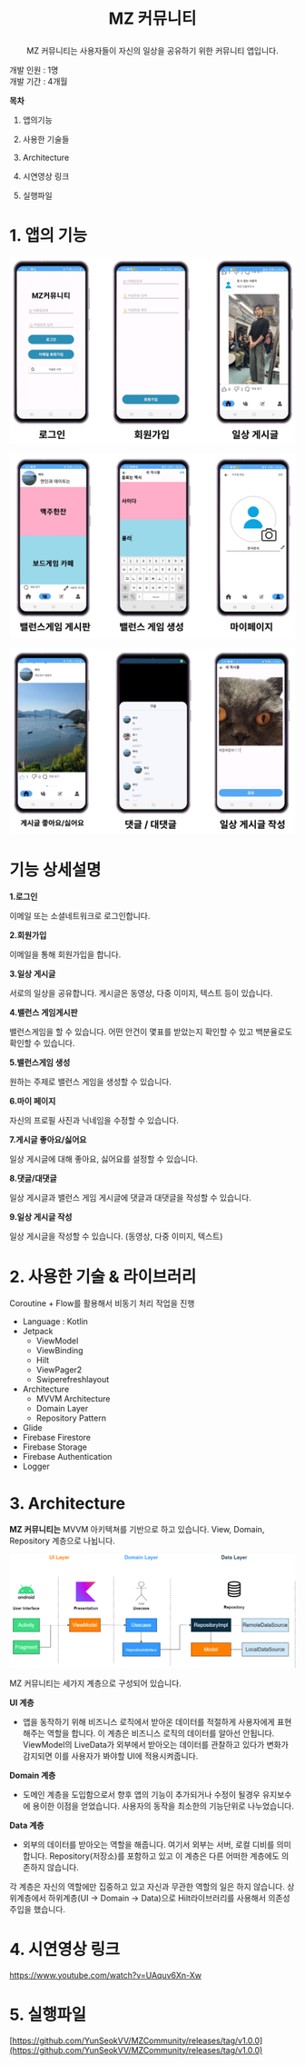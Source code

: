 # <p align="center">   MZ 커뮤니티 </p>

##### 

<p align="center">   MZ 커뮤니티는 사용자들이 자신의 일상을 공유하기 위한 커뮤니티 앱입니다. </p>


개발 인원 : 1명 <br>
개발 기간 : 4개월


**목차**

1. 앱의기능

2. 사용한 기술들

3. Architecture

4. 시연영상 링크

5. 실행파일



#  1. 앱의 기능




![](https://raw.githubusercontent.com/YunSeokVV/MZCommunity/master/previews/Slice1.png)

![](https://raw.githubusercontent.com/YunSeokVV/MZCommunity/master/previews/Slice2.png)

![](https://raw.githubusercontent.com/YunSeokVV/MZCommunity/master/previews/Slice3.png)

# 기능 상세설명

**1.로그인**

 이메일 또는 소셜네트워크로 로그인합니다.

**2.회원가입**

 이메일을 통해 회원가입을 합니다.

**3.일상 게시글**

 서로의 일상을 공유합니다. 게시글은 동영상, 다중 이미지, 텍스트 등이 있습니다.

**4.밸런스 게임게시판**

 밸런스게임을 할 수 있습니다. 어떤 안건이 몇표를 받았는지 확인할 수 있고 백분율로도 확인할 수 있습니다.

**5.밸런스게임 생성**

 원하는 주제로 밸런스 게임을 생성할 수 있습니다.

**6.마이 페이지**

 자신의 프로필 사진과 닉네임을 수정할 수 있습니다.

**7.게시글 좋아요/싫어요**

 일상 게시글에 대해 좋아요, 싫어요를 설정할 수 있습니다.

**8.댓글/대댓글**

 일상 게시글과 밸런스 게임 게시글에 댓글과 대댓글을 작성할 수 있습니다.

**9.일상 게시글 작성**

 일상 게시글을 작성할 수 있습니다. (동영상, 다중 이미지, 텍스트)



# 2. 사용한 기술 & 라이브러리



Coroutine + Flow를 활용해서 비동기 처리 작업을 진행

- Language : Kotlin
- Jetpack
  - ViewModel
  - ViewBinding
  - Hilt
  - ViewPager2
  - Swiperefreshlayout
- Architecture
  - MVVM Architecture
  - Domain Layer
  - Repository Pattern
- Glide
- Firebase Firestore
- Firebase Storage
- Firebase Authentication
- Logger



# 3. Architecture


**MZ 커뮤니티는** MVVM 아키텍쳐를 기반으로 하고 있습니다. View, Domain, Repository 계층으로 나뉩니다.

![](https://raw.githubusercontent.com/YunSeokVV/MZCommunity/master/previews/AppArchitecture.png)

MZ 커뮤니티는 세가지 계층으로 구성되어 있습니다.

**UI 계층** 
- 앱을 동작하기 위해 비즈니스 로직에서 받아온 데이터를 적절하게 사용자에게 표현해주는 역할을 합니다. 이 계층은 비즈니스 로직의 데이터를 알아선 안됩니다.
ViewModel의 LiveData가 외부에서 받아오는 데이터를 관찰하고 있다가 변화가 감지되면 이를 사용자가 봐야할 UI에 적용시켜줍니다.

**Domain 계층**
- 도메인 계층을 도입함으로서 향후 앱의 기능이 추가되거나 수정이 될경우 유지보수에 용이한 이점을 얻었습니다. 사용자의 동작을 최소한의 기능단위로 나누었습니다.

**Data 계층**
- 외부의 데이터를 받아오는 역할을 해줍니다. 여기서 외부는 서버, 로컬 디비를 의미합니다. Repository(저장소)를 포함하고 있고 이 계층은 다른 어떠한 계층에도 의존하지 않습니다.

각 계층은 자신의 역할에만 집중하고 있고 자신과 무관한 역할의 일은 하지 않습니다.
상위계층에서 하위계층(UI -> Domain -> Data)으로 Hilt라이브러리를 사용해서 의존성 주입을 했습니다.


# 4. 시연영상 링크
https://www.youtube.com/watch?v=UAquv6Xn-Xw

# 5. 실행파일
[https://github.com/YunSeokVV/MZCommunity/releases/tag/v1.0.0](https://github.com/YunSeokVV/MZCommunity/releases/tag/v1.0.0)

